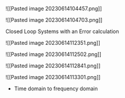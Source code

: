 ![[Pasted image 20230614104457.png]]

![[Pasted image 20230614104703.png]]

Closed Loop Systems with an Error calculation

![[Pasted image 20230614112351.png]]

![[Pasted image 20230614112502.png]]

![[Pasted image 20230614112841.png]]

![[Pasted image 20230614113301.png]]


- Time domain to frequency domain